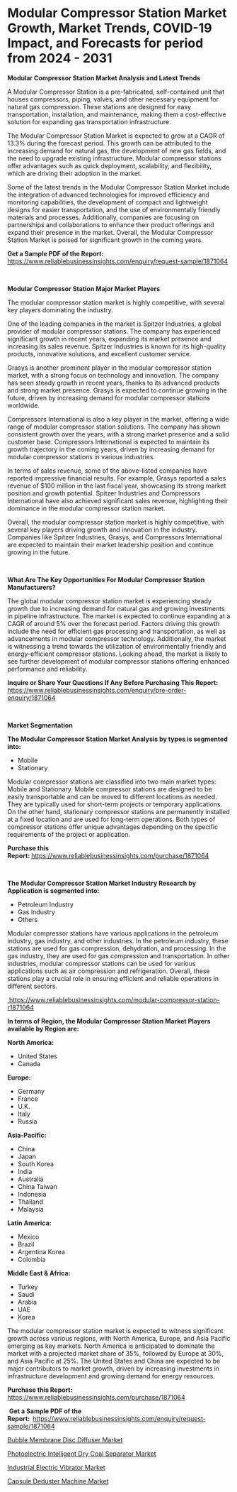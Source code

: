 <p><h1>Modular Compressor Station Market Growth, Market Trends, COVID-19 Impact, and Forecasts for period from 2024 - 2031</h1></p><p><strong>Modular Compressor Station Market Analysis and Latest Trends</strong></p>
<p><p>A Modular Compressor Station is a pre-fabricated, self-contained unit that houses compressors, piping, valves, and other necessary equipment for natural gas compression. These stations are designed for easy transportation, installation, and maintenance, making them a cost-effective solution for expanding gas transportation infrastructure.</p><p>The Modular Compressor Station Market is expected to grow at a CAGR of 13.3% during the forecast period. This growth can be attributed to the increasing demand for natural gas, the development of new gas fields, and the need to upgrade existing infrastructure. Modular compressor stations offer advantages such as quick deployment, scalability, and flexibility, which are driving their adoption in the market.</p><p>Some of the latest trends in the Modular Compressor Station Market include the integration of advanced technologies for improved efficiency and monitoring capabilities, the development of compact and lightweight designs for easier transportation, and the use of environmentally friendly materials and processes. Additionally, companies are focusing on partnerships and collaborations to enhance their product offerings and expand their presence in the market. Overall, the Modular Compressor Station Market is poised for significant growth in the coming years.</p></p>
<p><strong>Get a Sample PDF of the Report:&nbsp;</strong> <a href="https://www.reliablebusinessinsights.com/enquiry/request-sample/1871064">https://www.reliablebusinessinsights.com/enquiry/request-sample/1871064</a></p>
<p>&nbsp;</p>
<p><strong>Modular Compressor Station Major Market Players</strong></p>
<p><p>The modular compressor station market is highly competitive, with several key players dominating the industry. </p><p>One of the leading companies in the market is Spitzer Industries, a global provider of modular compressor stations. The company has experienced significant growth in recent years, expanding its market presence and increasing its sales revenue. Spitzer Industries is known for its high-quality products, innovative solutions, and excellent customer service.</p><p>Grasys is another prominent player in the modular compressor station market, with a strong focus on technology and innovation. The company has seen steady growth in recent years, thanks to its advanced products and strong market presence. Grasys is expected to continue growing in the future, driven by increasing demand for modular compressor stations worldwide.</p><p>Compressors International is also a key player in the market, offering a wide range of modular compressor station solutions. The company has shown consistent growth over the years, with a strong market presence and a solid customer base. Compressors International is expected to maintain its growth trajectory in the coming years, driven by increasing demand for modular compressor stations in various industries.</p><p>In terms of sales revenue, some of the above-listed companies have reported impressive financial results. For example, Grasys reported a sales revenue of $100 million in the last fiscal year, showcasing its strong market position and growth potential. Spitzer Industries and Compressors International have also achieved significant sales revenue, highlighting their dominance in the modular compressor station market. </p><p>Overall, the modular compressor station market is highly competitive, with several key players driving growth and innovation in the industry. Companies like Spitzer Industries, Grasys, and Compressors International are expected to maintain their market leadership position and continue growing in the future.</p></p>
<p>&nbsp;</p>
<p><strong>What Are The Key Opportunities For Modular Compressor Station Manufacturers?</strong></p>
<p><p>The global modular compressor station market is experiencing steady growth due to increasing demand for natural gas and growing investments in pipeline infrastructure. The market is expected to continue expanding at a CAGR of around 5% over the forecast period. Factors driving this growth include the need for efficient gas processing and transportation, as well as advancements in modular compressor technology. Additionally, the market is witnessing a trend towards the utilization of environmentally friendly and energy-efficient compressor stations. Looking ahead, the market is likely to see further development of modular compressor stations offering enhanced performance and reliability.</p></p>
<p><strong>Inquire or Share Your Questions If Any Before Purchasing This Report:</strong> <a href="https://www.reliablebusinessinsights.com/enquiry/pre-order-enquiry/1871064">https://www.reliablebusinessinsights.com/enquiry/pre-order-enquiry/1871064</a></p>
<p>&nbsp;</p>
<p><strong>Market Segmentation</strong></p>
<p><strong>The Modular Compressor Station Market Analysis by types is segmented into:</strong></p>
<p><ul><li>Mobile</li><li>Stationary</li></ul></p>
<p><p>Modular compressor stations are classified into two main market types: Mobile and Stationary. Mobile compressor stations are designed to be easily transportable and can be moved to different locations as needed. They are typically used for short-term projects or temporary applications. On the other hand, stationary compressor stations are permanently installed at a fixed location and are used for long-term operations. Both types of compressor stations offer unique advantages depending on the specific requirements of the project or application.</p></p>
<p><strong>Purchase this Report:&nbsp;</strong><a href="https://www.reliablebusinessinsights.com/purchase/1871064">https://www.reliablebusinessinsights.com/purchase/1871064</a></p>
<p>&nbsp;</p>
<p><strong>The Modular Compressor Station Market Industry Research by Application is segmented into:</strong></p>
<p><ul><li>Petroleum Industry</li><li>Gas Industry</li><li>Others</li></ul></p>
<p><p>Modular compressor stations have various applications in the petroleum industry, gas industry, and other industries. In the petroleum industry, these stations are used for gas compression, dehydration, and processing. In the gas industry, they are used for gas compression and transportation. In other industries, modular compressor stations can be used for various applications such as air compression and refrigeration. Overall, these stations play a crucial role in ensuring efficient and reliable operations in different sectors.</p></p>
<p><a href="https://www.reliablebusinessinsights.com/modular-compressor-station-r1871064">&nbsp;https://www.reliablebusinessinsights.com/modular-compressor-station-r1871064</a></p>
<p><strong>In terms of Region, the Modular Compressor Station Market Players available by Region are:</strong></p>
<p>
    <p> <strong> North America: </strong>
        <ul>
            <li>United States</li>
            <li>Canada</li>
        </ul>
        </p> 
    <p> <strong> Europe: </strong>
        <ul>
            <li>Germany</li>
            <li>France</li>
            <li>U.K.</li>
            <li>Italy</li>
            <li>Russia</li>
        </ul>
        </p> 
    <p> <strong> Asia-Pacific: </strong>
        <ul>
            <li>China</li>
            <li>Japan</li>
            <li>South Korea</li>
            <li>India</li>
            <li>Australia</li>
            <li>China Taiwan</li>
            <li>Indonesia</li>
            <li>Thailand</li>
            <li>Malaysia</li>
        </ul>
        </p> 
    <p> <strong> Latin America: </strong>
        <ul>
            <li>Mexico</li>
            <li>Brazil</li>
            <li>Argentina Korea</li>
            <li>Colombia</li>
        </ul>
        </p> 
    <p> <strong> Middle East & Africa: </strong>
        <ul>
            <li>Turkey</li>
            <li>Saudi</li>
            <li>Arabia</li>
            <li>UAE</li>
            <li>Korea</li>
        </ul>
    </p>
    </p>
<p><p>The modular compressor station market is expected to witness significant growth across various regions, with North America, Europe, and Asia Pacific emerging as key markets. North America is anticipated to dominate the market with a projected market share of 35%, followed by Europe at 30%, and Asia Pacific at 25%. The United States and China are expected to be major contributors to market growth, driven by increasing investments in infrastructure development and growing demand for energy resources.</p></p>
<p><strong>Purchase this Report: </strong><a href="https://www.reliablebusinessinsights.com/purchase/1871064">https://www.reliablebusinessinsights.com/purchase/1871064</a></p>
<p>&nbsp;<strong>Get a Sample PDF of the Report:&nbsp;&nbsp;</strong><a href="https://www.reliablebusinessinsights.com/enquiry/request-sample/1871064">https://www.reliablebusinessinsights.com/enquiry/request-sample/1871064</a></p>
<p><strong></strong></p>
<p><p><a href="https://github.com/julian6Skinner/Market-Research-Report-List-1/blob/main/bubble-membrane-disc-diffuser-market.md">Bubble Membrane Disc Diffuser Market</a></p><p><a href="https://github.com/JosephWillisbXXgf/Market-Research-Report-List-1/blob/main/photoelectric-intelligent-dry-coal-separator-market.md">Photoelectric Intelligent Dry Coal Separator Market</a></p><p><a href="https://github.com/mandarincruisesvn/Market-Research-Report-List-1/blob/main/industrial-electric-vibrator-market.md">Industrial Electric Vibrator Market</a></p><p><a href="https://github.com/jakobeblake56/Market-Research-Report-List-1/blob/main/capsule-deduster-machine-market.md">Capsule Deduster Machine Market</a></p></p>